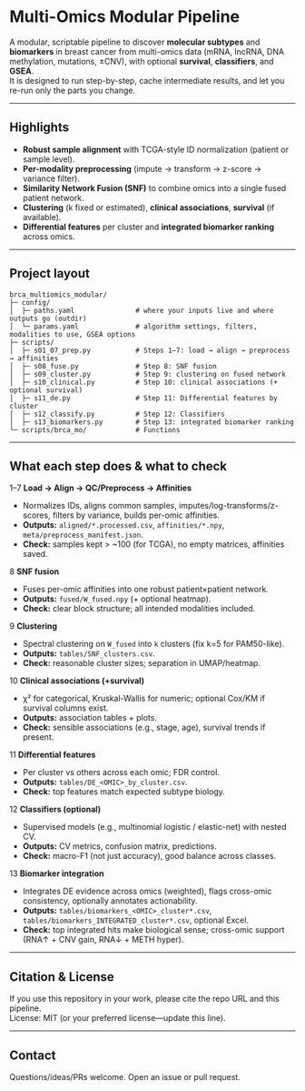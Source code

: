 # Multi-Omics Modular Pipeline

A modular, scriptable pipeline to discover **molecular subtypes** and **biomarkers** in breast cancer from multi-omics data (mRNA, lncRNA, DNA methylation, mutations, ±CNV), with optional **survival**, **classifiers**, and **GSEA**.  
It is designed to run step-by-step, cache intermediate results, and let you re-run only the parts you change.

---

## Highlights
- **Robust sample alignment** with TCGA-style ID normalization (patient or sample level).
- **Per-modality preprocessing** (impute → transform → z-score → variance filter).
- **Similarity Network Fusion (SNF)** to combine omics into a single fused patient network.
- **Clustering** (k fixed or estimated), **clinical associations**, **survival** (if available).
- **Differential features** per cluster and **integrated biomarker ranking** across omics.

---

## Project layout

```
brca_multiomics_modular/
├─ config/
│  ├─ paths.yaml               # where your inputs live and where outputs go (outdir)
│  └─ params.yaml              # algorithm settings, filters, modalities to use, GSEA options
├─ scripts/
│  ├─ s01_07_prep.py           # Steps 1–7: load → align → preprocess → affinities
│  ├─ s08_fuse.py              # Step 8: SNF fusion
│  ├─ s09_cluster.py           # Step 9: clustering on fused network
│  ├─ s10_clinical.py          # Step 10: clinical associations (+ optional survival)
│  ├─ s11_de.py                # Step 11: Differential features by cluster
│  ├─ s12_classify.py          # Step 12: Classifiers
│  ├─ s13_biomarkers.py        # Step 13: integrated biomarker ranking
└─ scripts/brca_mo/            # Functions
```

---

## What each step does & what to check

1–7 **Load → Align → QC/Preprocess → Affinities**  
- Normalizes IDs, aligns common samples, imputes/log-transforms/z-scores, filters by variance, builds per-omic affinities.  
- **Outputs:** `aligned/*.processed.csv`, `affinities/*.npy`, `meta/preprocess_manifest.json`.  
- **Check:** samples kept > ~100 (for TCGA), no empty matrices, affinities saved.

8 **SNF fusion**  
- Fuses per-omic affinities into one robust patient×patient network.  
- **Outputs:** `fused/W_fused.npy` (+ optional heatmap).  
- **Check:** clear block structure; all intended modalities included.

9 **Clustering**  
- Spectral clustering on `W_fused` into `k` clusters (fix k=5 for PAM50-like).  
- **Outputs:** `tables/SNF_clusters.csv`.  
- **Check:** reasonable cluster sizes; separation in UMAP/heatmap.

10 **Clinical associations (+survival)**  
- χ² for categorical, Kruskal-Wallis for numeric; optional Cox/KM if survival columns exist.  
- **Outputs:** association tables + plots.  
- **Check:** sensible associations (e.g., stage, age), survival trends if present.

11 **Differential features**  
- Per cluster vs others across each omic; FDR control.  
- **Outputs:** `tables/DE_<OMIC>_by_cluster.csv`.  
- **Check:** top features match expected subtype biology.

12 **Classifiers (optional)**  
- Supervised models (e.g., multinomial logistic / elastic-net) with nested CV.  
- **Outputs:** CV metrics, confusion matrix, predictions.  
- **Check:** macro-F1 (not just accuracy), good balance across classes.

13 **Biomarker integration**  
- Integrates DE evidence across omics (weighted), flags cross-omic consistency, optionally annotates actionability.  
- **Outputs:** `tables/biomarkers_<OMIC>_cluster*.csv`, `tables/biomarkers_INTEGRATED_cluster*.csv`, optional Excel.  
- **Check:** top integrated hits make biological sense; cross-omic support (RNA↑ + CNV gain, RNA↓ + METH hyper).

---

## Citation & License

If you use this repository in your work, please cite the repo URL and this pipeline.  
License: MIT (or your preferred license—update this line).

---

## Contact

Questions/ideas/PRs welcome. Open an issue or pull request.

